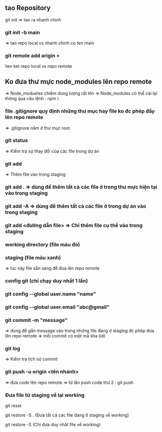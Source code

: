 ## tao Repository

git init
=> tao ra nhanh chinh

### git init -b main

=> tao repo local vs nhanh chinh co ten main

### git remote add arigin + <url repo>

lien ket repo local vs repo remote

## Ko đưa thư mực node_modules lên repo remote

=> Node_modueles chiếm dung lượng rất lớn
=> Node_modules có thể cài lại thông qua câu lệnh : npm i

### file .gitignore quy định những thư mục hay file ko đc phép đẩy lên repo remote

=> .gitignore nằm ở thư mục root

### git status

=> Kiểm tra sự thay đổi của các file trong dự án

### git add

=> Thêm file vào trong staging

### git add . => dùng để thêm tất cả các file ở trong thư mực hiện tại vào trong staging

### git add -A => dùng để thêm tất cả các file ở trong dự án vào trong staging

### git add <đường dẫn file> => Chỉ thêm file cụ thể vào trong staging

### working directory (file màu đỏ)

### staging (file màu xanh)

=> lúc này file sẵn sàng để đưa lên repo remote

### config git (chỉ chạy duy nhất 1 lần)

### git config --global user.name "name"

### git config --global user.email "abc@gmail"

### git commit -m "message"

=> dùng để gắn message vào trong những file đang ở staging đc phép đưa lên repo remote
=> mỗi commit có một mã sha (id)

### git log

=> Kiểm tra lịch sử commit

### git push -u origin <tên nhánh>

=> đưa code lên repo remote
=> từ lần push code thứ 2 : git push

### Đưa file từ staging về lại working

git reset

git restore -S . (Đưa tất cả các file đang ở staging về working)

git restore -S <url file> (Chỉ đưa duy nhất file về working)

